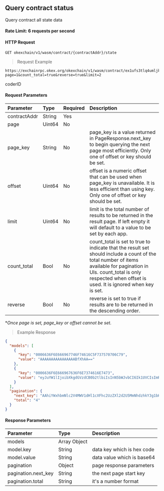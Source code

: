 ## Query contract status

Query contract all state data

#### Rate Limit: 6 requests per second

#### HTTP Request

`GET okexchain/v1/wasm/contract/{contractAddr}/state`

> Request Example

```wiki
https://exchainrpc.okex.org/okexchain/v1/wasm/contract/ex1ufs3tlq4umljk0qfe8k5ya0x6hpavn897u2cnf9k0en9jr7qarqqy2pl6c/state?page=1&count_total=true&reverse=true&limit=2
```
coderID
#### Request Parameters
| **Parameter** | **Type** | **Required** | **Description**                                                                                                                                                                                                                   |
|:--------------|:---------|:-------------|:----------------------------------------------------------------------------------------------------------------------------------------------------------------------------------------------------------------------------------|
| contractAddr       | String   | Yes           |                                                                                                                                                                                                                                   |
| page          | Uint64   | No           |                                                                                                                                                                                                                                   |
| page_key      | String   | No           | page_key is a value returned in PageResponse.next_key to begin querying the next page most efficiently. Only one of offset or key should be set.                                                                                  |
| offset        | Uint64   | No           | offset is a numeric offset that can be used when page_key is unavailable. It is less efficient than using key. Only one of offset or key should be set.                                                                           |
| limit         | Uint64   | No           | limit is the total number of results to be returned in the result page. If left empty it will default to a value to be set by each app.                                                                                           |
| count_total   | Bool     | No           | count_total is set to true to indicate that the result set should include a count of the total number of items available for pagination in UIs. count_total is only respected when offset is used. It is ignored when key is set. |
| reverse       | Bool     | No           | reverse is set to true if results are to be returned in the descending order.                                                                                                                                                     |

**Once page is set, page_key or offset cannot be set.* 
> Example Response

```json
{
  "models": [
    {
      "key": "0006636F6E666967746F74616C5F737570706C79",
      "value": "AAAAAAAAAAAAAAAABfXhAA=="
    },
    {
      "key": "0006636F6E666967636F6E7374616E7473",
      "value": "eyJuYW1lIjoibXkgdGVzdCB0b2tlbiIsInN5bWJvbCI6Ik1UVCIsImRlY2ltYWxzIjoxMH0="
    }
  ],
  "pagination": {
    "next_key": "AAhiYWxhbmNlc2V4MWV1dHl1cXFhc2UzZXl2d2U5MmNhdzhkY3g1bHk4czU0NHEzaG1x",
    "total": "4"
  }
}
```

#### Response Parameters

| **Parameter** | **Type** | **Description**                                                                                                                                                                                                                                                      |
| :----------------- | :------- | :------------------------------------------------------------------------------------------------------------------------------------------------------------------------------------------------------------------------------------------------------------------- |
|  models             | Array Object    | 				|
|  model.key             | String    | 		data key which is hex code		| 
|  model.value               | String    | 		data value which is base64		| 
|  pagination               | Object    | 	page response	parameters		| 
|  pagination.next_key      | String    | 		the next page start key		|  
|  pagination.total               | String    | 	it's a number format			| 

